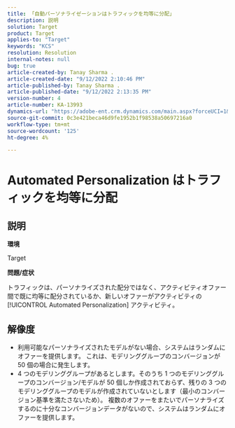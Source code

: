 ```yaml
---
title: 「自動パーソナライゼーションはトラフィックを均等に分配」
description: 説明
solution: Target
product: Target
applies-to: "Target"
keywords: "KCS"
resolution: Resolution
internal-notes: null
bug: true
article-created-by: Tanay Sharma .
article-created-date: "9/12/2022 2:10:46 PM"
article-published-by: Tanay Sharma .
article-published-date: "9/12/2022 2:13:35 PM"
version-number: 4
article-number: KA-13993
dynamics-url: "https://adobe-ent.crm.dynamics.com/main.aspx?forceUCI=1&pagetype=entityrecord&etn=knowledgearticle&id=e6ab04b1-a432-ed11-9db1-002248086735"
source-git-commit: 0c3e421beca46d9fe1952b1f98538a50697216a0
workflow-type: tm+mt
source-wordcount: '125'
ht-degree: 4%

---
```


# Automated Personalization はトラフィックを均等に分配

## 説明


<b>環境</b>

Target



<b>問題/症状</b>

トラフィックは、パーソナライズされた配分ではなく、アクティビティオファー間で既に均等に配分されているか、新しいオファーがアクティビティの [!UICONTROL Automated Personalization] アクティビティ。


## 解像度


- 利用可能なパーソナライズされたモデルがない場合、システムはランダムにオファーを提供します。 これは、モデリンググループのコンバージョンが 50 個の場合に発生します。
- 4 つのモデリンググループがあるとします。そのうち 1 つのモデリンググループのコンバージョン/モデルが 50 個しか作成されておらず、残りの 3 つのモデリンググループのモデルが作成されていないとします（最小のコンバージョン基準を満たさないため）。 複数のオファーをまたいでパーソナライズするのに十分なコンバージョンデータがないので、システムはランダムにオファーを提供します。

